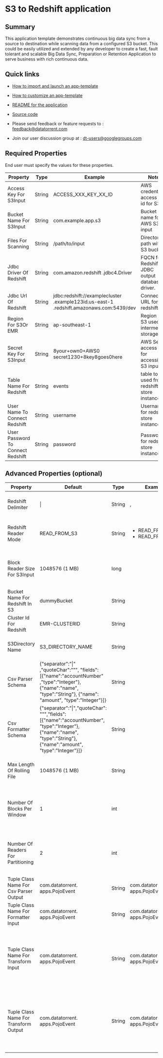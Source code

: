 # S3 to Redshift application

## Summary

This application template demonstrates continuous big data sync from a source to destination while scanning data from a configured S3 bucket. This could be easily utilized and extended by any developer to create a fast,  fault tolerant and scalable Big Data Sync, Preparation or Retention Application to serve business with rich continuous data.

## Quick links

-  <a
    href="../common/import-launch"  class="docs" id="docs" ga-track="docs"
    target="_blank">How to import and launch an app-template</a>

-  <a
    href="../common/customize"  class="docs" id="docs" ga-track="docs"
    target="_blank">How to customize an app-template</a>

-  <a
    href="https://github.com/DataTorrent/moodI/tree/master/app-templates/s3-to-redshift"  class="docs" id="docs" ga-track="docs"
    target="_blank">README for the application</a>
- <a
   href="https://github.com/DataTorrent/moodI/tree/master/app-templates/s3-to-redshift"  class="github" id="github" ga-track="github" target="_blank">Source code</a>

- Please send feedback or feature requests to :
    <a href="mailto:feedback@datatorrent.com"  class="feedback" id="feedback" ga-track="feedback">feedback@datatorrent.com</a>

- Join our user discussion group at :
    <a href="mailto:dt-users@googlegroups.com"  class="maillist" id="maillist" ga-track="maillist">dt-users@googlegroups.com</a>

## Required Properties
End user must specify the values for these properties.

|Property|Type|Example|Notes|
|---|---|-----|--|
|Access Key For S3Input|String|ACCESS_XXX_KEY_XX_ID| AWS credentials access key id for S3|
|Bucket Name For S3Input|String|com.example.app.s3| Bucket name for AWS S3 input|
|Files For Scanning|String|/path/to/input| Directory path within S3 bucket|
|Jdbc Driver Of Redshift|String|com.amazon.redshift .jdbc4.Driver| FQCN for Redshift JDBC output database driver.
|Jdbc Url Of Redshift|String|jdbc:redshift://examplecluster .example123id.us-east-1 .redshift.amazonaws.com:5439/dev| Connection URL for redshift|
|Region For S3Or EMR|String|ap-southeast-1| Region for S3 used for intermediate storage|
|Secret Key For S3Input|String|8your+own0+AWS0 secret1230+8key8goes0here| AWS Secret access key for accessing S3 input.|
|Table Name For Redshift|String|events| table to be used from redshift store instance.
|User Name To Connect Redshift|String|username| Username for redshift store instance.
|User Password To Connect Redshift|String|password| Password for redshift store instance.

## Advanced Properties (optional)
|Property|Default|Type|Example|Notes|
|--------|-------|----|-------|-----|
|Redshift Delimiter|&#124;|String| , |Delimiter to be used for redshift output|
|Redshift Reader Mode|READ_FROM_S3|String| <ul><li>READ_FROM_S3</li><li>READ_FROM_EMR</li></ul>|Choose preferred intermediate store. S3 or HDFS.
|Block Reader Size For S3Input|1048576 (1 MB)|long||Size of data chunk to be read in single request from S3.|
|Bucket Name For Redshift In S3|dummyBucket|String||Bucket name for intermediate storage|
|Cluster Id For Redshift|EMR-CLUSTERID|String||Cluster id for EMR.|
|S3Directory Name|S3_DIRECTORY_NAME|String||Directory name for intermediate storage|
|Csv Parser Schema| {"separator":"&#124;" ,"quoteChar":"\"", "fields": [{"name":"accountNumber" ,"type":"Integer"}, {"name":"name", "type":"String"}, {"name": "amount", "type":"Integer"}]}|String|| JSON representing schema to be used by CSV parser|
|Csv Formatter Schema|{"separator":"&#124;","quoteChar": "\"","fields":[{"name":"accountNumber", "type":"Integer"}, {"name":"name", "type":"String"}, {"name":"amount", "type":"Integer"}]}|String| |JSON representing schema for objects given to CSV formatter.
|Max Length Of Rolling File|1048576 (1 MB)|String||Maximums size in bytes for files on intermediate storage.|
|Number Of Blocks Per Window|1|int||Limit to control number of blocks emitted to downstream operators.|
|Number Of Readers For Partitioning|2|int||Limit to control number of blocks emitted to downstream operators.|
|Tuple Class Name For Csv Parser Output| com.datatorrent. apps.PojoEvent|String| com.datatorrent. apps.PojoEvent|POJO class representing input row|
|Tuple Class Name For Formatter Input| com.datatorrent. apps.PojoEvent |String| com.datatorrent. apps.PojoEvent | POJO class representing input row for formatter|
|Tuple Class Name For Transform Input| com.datatorrent. apps.PojoEvent | String| com.datatorrent. apps.PojoEvent |POJO class representing input for transform operator (if included in the DAG. Not included by default).|
|Tuple Class Name For Transform Output| com.datatorrent. apps.PojoEvent | String| com.datatorrent. apps.PojoEvent | POJO class representing output for transform operator (if included in the DAG. Not included by default).|
